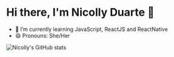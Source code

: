# Hi there, I'm Nicolly Duarte 👋

- 🌱 I’m currently learning JavaScript, ReactJS and ReactNative
- 😄 Pronouns: She/Her

![Nicolly's GitHub stats](https://github-readme-stats.vercel.app/api?username=nicollyDuarte&show_icons=true&theme=radical)



<!--

![Nicolly's GitHub stats](https://github-readme-stats.vercel.app/api?username=nicollyDuarte&show_icons=true&theme=radical)

- 🔭 I’m currently working on ...
- 👯 I’m looking to collaborate on ...
- - 🤔 I’m looking for help with starting my TI career
- 💬 Ask me about ...
- 📫 How to reach me: ...
- ⚡ Fun fact: ...
-->
